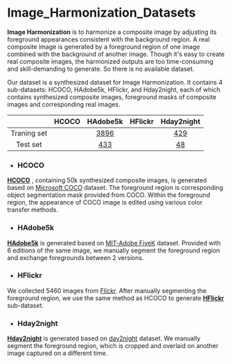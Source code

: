 # Image_Harmonization_Datasets

**Image Harmonization** is to harmonize a composite image by adjusting its foreground appearances consistent with the background region. A real composite image is generated by a foreground region of one image combined with the background of another image. Though it's easy to create real composite images, the harmonized outputs are too time-consuming and skill-demanding to generate. So there is no available dataset.

Our dataset is a synthesized dataset for Image Harmonization. It contains 4 sub-datasets: HCOCO, HAdobe5k, HFlickr, and Hday2night, each of which contains synthesized composite images, foreground masks of composite images and corresponding real images. 



| |HCOCO|HAdobe5k|HFlickr|Hday2night|
|:--:|:--:|:--:|:--:|:--:|
|Traning set| |[3896](https://pan.baidu.com/s/1fBr5EdAGP9iZULyF9GDt1w)| |[429](https://pan.baidu.com/s/1yp60iqZRB98-csieLN_nug)|
|Test set| |[433](https://pan.baidu.com/s/1n92lEn45MTxObcZeXAxKRg)| |[48](https://pan.baidu.com/s/127E0T594rMQZ0OIyTL3vXA)|

- ### HCOCO

[**HCOCO**](https://pan.baidu.com/s/1cjDBYWZYiqKgFNPL62LLEg) , containing 50k synthesized composite images, is generated based on [Microsoft COCO](<http://cocodataset.org/>) dataset. The foreground region is corresponding object segmentation mask provided from COCO. Within the foreground region, the appearance of COCO image is edited using various color transfer methods.



- ### HAdobe5k

[**HAdobe5k**](https://pan.baidu.com/s/1EnaKSLfr_CTn6CbyQeEyMg) is generated based on [MIT-Adobe FiveK](<http://data.csail.mit.edu/graphics/fivek/>) dataset. Provided with 6 editions of the same image, we manually segment the foreground region and exchange foregrounds between 2 versions.



- ### HFlickr

We collected 5460 images from [Flickr](<https://www.flickr.com/>). After manually segmenting the foreground region, we use the same method as HCOCO to generate [**HFlickr**](https://pan.baidu.com/s/1EMUBmQWwQbUEOfFMIPsRxg) sub-dataset.



- ### Hday2night

[**Hday2night**](https://pan.baidu.com/s/1ia_P3-cmjwbpsfszntbTmQ) is generated based on [day2night](https://pan.baidu.com/s/1bCtVhhtb_EDool_UnN2Bjw) dataset. We manually segment the foreground region, which is cropped and overlaid on another image captured on a different time.



